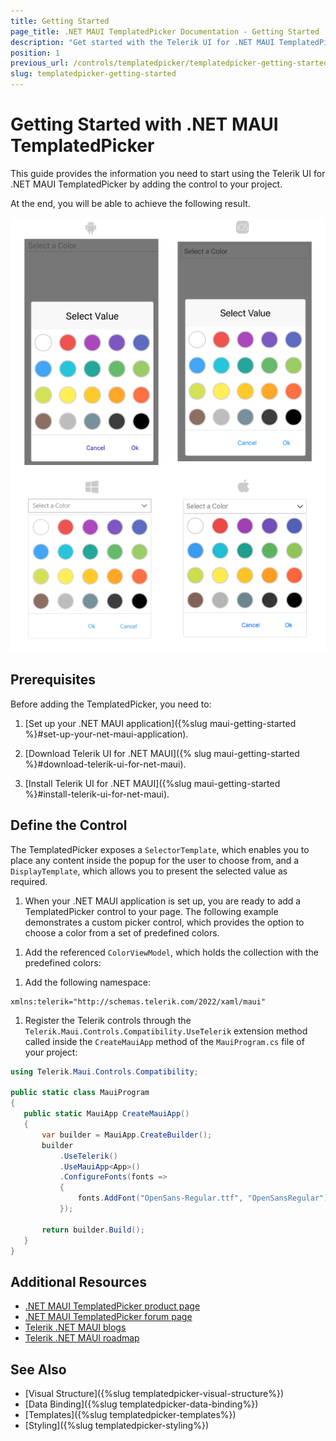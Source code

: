 ```yaml
---
title: Getting Started
page_title: .NET MAUI TemplatedPicker Documentation - Getting Started
description: "Get started with the Telerik UI for .NET MAUI TemplatedPicker and add the control to your .NET MAUI project."
position: 1
previous_url: /controls/templatedpicker/templatedpicker-getting-started
slug: templatedpicker-getting-started
---
```


# Getting Started with .NET MAUI TemplatedPicker

This guide provides the information you need to start using the Telerik UI for .NET MAUI TemplatedPicker by adding the control to your project.

At the end, you will be able to achieve the following result.

![TemplatedPicker Getting Started](images/templatedpicker_getting_started.png)

## Prerequisites

Before adding the TemplatedPicker, you need to:

1. [Set up your .NET MAUI application]({%slug maui-getting-started %}#set-up-your-net-maui-application).

1. [Download Telerik UI for .NET MAUI]({% slug maui-getting-started %}#download-telerik-ui-for-net-maui).

1. [Install Telerik UI for .NET MAUI]({%slug maui-getting-started %}#install-telerik-ui-for-net-maui).

## Define the Control

The TemplatedPicker exposes a `SelectorTemplate`, which enables you to place any content inside the popup for the user to choose from, and a `DisplayTemplate`, which allows you to present the selected value as required.

1. When your .NET MAUI application is set up, you are ready to add a TemplatedPicker control to your page. The following example demonstrates a custom picker control, which provides the option to choose a color from a set of predefined colors.

 <snippet id='templatedpicker-getting-started-xaml' />
 <snippet id='templatedpicker-getting-started-csharp' />


1. Add the referenced `ColorViewModel`, which holds the collection with the predefined colors:

  <snippet id='templatedpicker-color-viewmodel' />

1. Add the following namespace:

 ```XAML
xmlns:telerik="http://schemas.telerik.com/2022/xaml/maui"
 ```

1. Register the Telerik controls through the `Telerik.Maui.Controls.Compatibility.UseTelerik` extension method called inside the `CreateMauiApp` method of the `MauiProgram.cs` file of your project:

 ```C#
 using Telerik.Maui.Controls.Compatibility;

 public static class MauiProgram
 {
	public static MauiApp CreateMauiApp()
	{
		var builder = MauiApp.CreateBuilder();
		builder
			.UseTelerik()
			.UseMauiApp<App>()
			.ConfigureFonts(fonts =>
			{
				fonts.AddFont("OpenSans-Regular.ttf", "OpenSansRegular");
			});

		return builder.Build();
	}
 }           
 ```           
 
## Additional Resources

- [.NET MAUI TemplatedPicker product page](https://www.telerik.com/maui-ui/templatedpicker)
- [.NET MAUI TemplatedPicker forum page](https://www.telerik.com/forums/maui?tagId=1854)
- [Telerik .NET MAUI blogs](https://www.telerik.com/blogs/mobile-net-maui)
- [Telerik .NET MAUI roadmap](https://www.telerik.com/support/whats-new/maui-ui/roadmap)

## See Also

- [Visual Structure]({%slug templatedpicker-visual-structure%})
- [Data Binding]({%slug templatedpicker-data-binding%})
- [Templates]({%slug templatedpicker-templates%})
- [Styling]({%slug templatedpicker-styling%})
